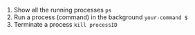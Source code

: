 1. Show all the running processes `ps`
2. Run a process (command) in the background `your-command $`
3. Terminate a process `kill processID`